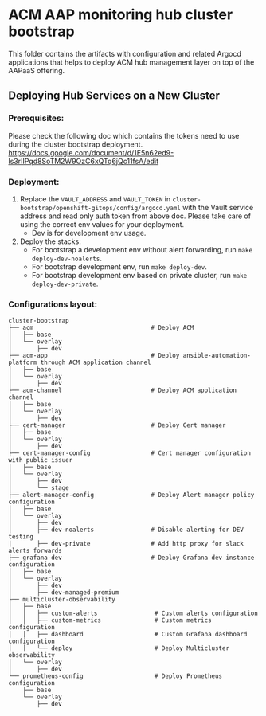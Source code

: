 # ACM AAP monitoring hub cluster bootstrap

This folder contains the artifacts with configuration and related Argocd applications that helps to deploy ACM hub management layer on top of the AAPaaS offering.

## Deploying Hub Services on a New Cluster


### Prerequisites:
Please check the following doc which contains the tokens need to use during the cluster bootstrap deployment.
https://docs.google.com/document/d/1E5n62ed9-ls3rIIPqd8SoTM2W9OzC6xQTq6jQc11fsA/edit


### Deployment:
1. Replace the `VAULT_ADDRESS` and `VAULT_TOKEN` in `cluster-bootstrap/openshift-gitops/config/argocd.yaml` with the Vault service address and read only auth token from above doc.
   Please take care of using the correct env values for your deployment.
   * Dev is for development env usage. 
2. Deploy the stacks:
   * For bootstrap a development env without alert forwarding, run `make deploy-dev-noalerts`.
   * For bootstrap development env, run `make deploy-dev`.
   * For bootstrap development env based on private cluster, run `make deploy-dev-private`.


### Configurations layout:
    cluster-bootstrap
    ├── acm                                 # Deploy ACM
    │   ├── base
    │   └── overlay
    │       ├── dev                            
    ├── acm-app                             # Deploy ansible-automation-platform through ACM application channel
    │   ├── base
    │   └── overlay
    │       ├── dev                            
    ├── acm-channel                         # Deploy ACM application channel
    │   ├── base
    │   └── overlay
    │       ├── dev                            
    ├── cert-manager                        # Deploy Cert manager
    │   ├── base      
    │   └── overlay
    │       ├── dev                            
    ├── cert-manager-config                 # Cert manager configuration with public issuer
    │   ├── base
    │   └── overlay
    │       ├── dev                            
    │       └── stage            
    ├── alert-manager-config                # Deploy Alert manager policy configuration
    │   ├── base
    │   └── overlay
    │       ├── dev                            
    │       ├── dev-noalerts                # Disable alerting for DEV testing
    |       ├── dev-private                 # Add http proxy for slack alerts forwards
    ├── grafana-dev                         # Deploy Grafana dev instance configuration
    │   ├── base   
    │   └── overlay
    │       ├── dev  
    │       ├── dev-managed-premium 
    ├── multicluster-observability
    │   ├── base
    │   │   ├── custom-alerts                # Custom alerts configuration
    │   │   ├── custom-metrics               # Custom metrics configuration
    │   │   ├── dashboard                    # Custom Grafana dashboard configuration
    │   │   └── deploy                       # Deploy Multicluster observability
    │   └── overlay  
    │       ├── dev
    └── prometheus-config                    # Deploy Prometheus configuration
        ├── base                             
        └── overlay  
            ├── dev
